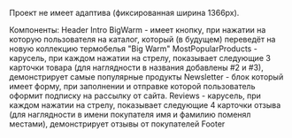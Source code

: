 Проект не имеет адаптива (фиксированная ширина 1366px).

Компоненты:
  Header
  Intro
  BigWarm - имеет кнопку, при нажатии на которую пользователя на каталог, который (в будущем) переведёт на новую коллекцию термобелья "Big Warm"
  MostPopularProducts - карусель, при каждом нажатии на стрелу, показывает следующие 3 карточки товара (для наглядности в названия добавлены #2 и #3), демонстрирует самые популярные продукты
  Newsletter - блок который имеет форму, при заполнении и отправке которой пользователь оформит подписку на рассылку от сайта.
  Reviews - карусель, при каждом нажатии на стрелу, показывает следующие 4 карточки отзыва (для наглядности в имени покупателя имя и фамилию поменял местами), демонстрирует отзывы от покупателей
  Footer
